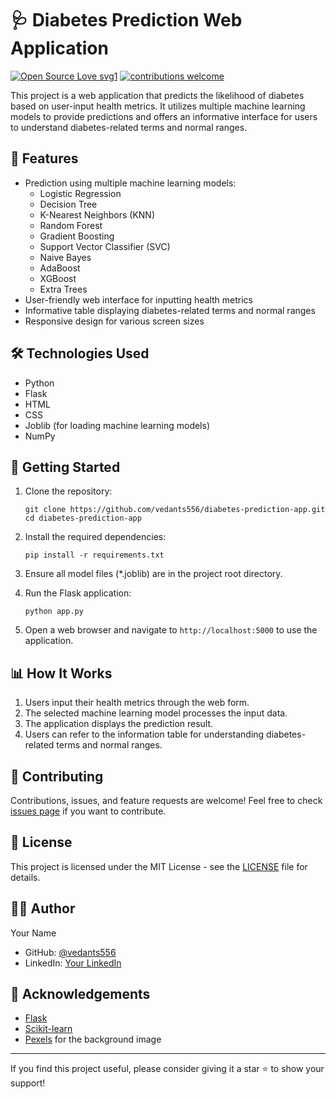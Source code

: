 
# 🩺 Diabetes Prediction Web Application

[![Open Source Love svg1](https://badges.frapsoft.com/os/v1/open-source.svg?v=103)](#)
[![contributions welcome](https://img.shields.io/badge/contributions-welcome-brightgreen.svg?style=flat&label=Contributions&colorA=red&colorB=black	)](#)

This project is a web application that predicts the likelihood of diabetes based on user-input health metrics. It utilizes multiple machine learning models to provide predictions and offers an informative interface for users to understand diabetes-related terms and normal ranges.

## 🌟 Features

- Prediction using multiple machine learning models:
  - Logistic Regression
  - Decision Tree
  - K-Nearest Neighbors (KNN)
  - Random Forest
  - Gradient Boosting
  - Support Vector Classifier (SVC)
  - Naive Bayes
  - AdaBoost
  - XGBoost
  - Extra Trees
- User-friendly web interface for inputting health metrics
- Informative table displaying diabetes-related terms and normal ranges
- Responsive design for various screen sizes

## 🛠️ Technologies Used

- Python
- Flask
- HTML
- CSS
- Joblib (for loading machine learning models)
- NumPy

## 🚀 Getting Started

1. Clone the repository:
   ```
   git clone https://github.com/vedants556/diabetes-prediction-app.git
   cd diabetes-prediction-app
   ```

2. Install the required dependencies:
   ```
   pip install -r requirements.txt
   ```

3. Ensure all model files (*.joblib) are in the project root directory.

4. Run the Flask application:
   ```
   python app.py
   ```

5. Open a web browser and navigate to `http://localhost:5000` to use the application.

## 📊 How It Works

1. Users input their health metrics through the web form.
2. The selected machine learning model processes the input data.
3. The application displays the prediction result.
4. Users can refer to the information table for understanding diabetes-related terms and normal ranges.

## 🤝 Contributing

Contributions, issues, and feature requests are welcome! Feel free to check [issues page](#) if you want to contribute.

## 📜 License

This project is licensed under the MIT License - see the [LICENSE](LICENSE) file for details.

## 👨‍💻 Author

Your Name
- GitHub: [@vedants556](https://github.com/vedants556)
- LinkedIn: [Your LinkedIn](www.linkedin.com/in/vedant-shelar-41923724b)

## 🙏 Acknowledgements

- [Flask](https://flask.palletsprojects.com/)
- [Scikit-learn](https://scikit-learn.org/)
- [Pexels](https://www.pexels.com/) for the background image

---

If you find this project useful, please consider giving it a star ⭐️ to show your support!